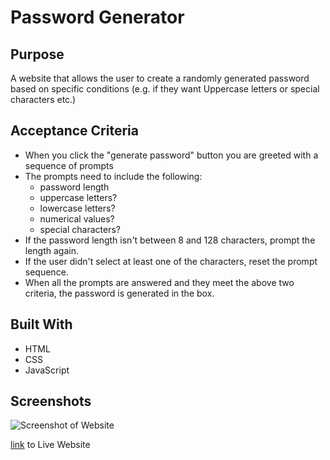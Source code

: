 # Password Generator

## Purpose
A website that allows the user to create a randomly generated password based on specific conditions (e.g. if they want Uppercase letters or special characters etc.)

## Acceptance Criteria
- When you click the "generate password" button you are greeted with a sequence of prompts
- The prompts need to include the following:
    - password length
    - uppercase letters?
    - lowercase letters?
    - numerical values?
    - special characters?
- If the password length isn't between 8 and 128 characters, prompt the length again.
- If the user didn't select at least one of the characters, reset the prompt sequence.
- When all the prompts are answered and they meet the above two criteria, the password is generated in the box.

## Built With
- HTML
- CSS
- JavaScript

## Screenshots
![Screenshot of Website](../Develop/SS-password-generator.png)

[link](https://danielle-gan.github.io/password-generator/index.html) to Live Website
